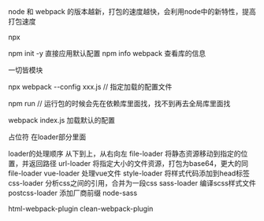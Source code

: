 node 和 webpack 的版本越新，打包的速度越快，会利用node中的新特性，提高打包速度

npx

npm init -y 直接应用默认配置
npm info webpack 查看库的信息

一切皆模块

npx webpack --config xxx.js  // 指定加载的配置文件

npm run // 运行包的时候会先在依赖库里面找，找不到再去全局库里面找

webpack index.js  加载默认的配置

占位符 在loader部分里面

loader的处理顺序 从下到上，从右向左
file-loader 将静态资源移动到指定的位置，并返回路径
url-loader 将指定大小的文件资源，打包为base64，更大的同file-loader
vue-loader 处理vue文件
style-loader 将样式代码添加到head标签
css-loader 分析css之间的引用，合并为一段css
sass-loader 编译scss样式文件
postcss-loader 添加厂商前缀
node-sass

html-webpack-plugin
clean-webpack-plugin
